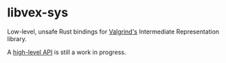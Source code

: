 # libvex-sys

Low-level, unsafe Rust bindings for [Valgrind's](www.valgrind.org) Intermediate Representation library.

A [high-level API](https://github.com/noam93k/libvex-rs) is still a work in progress.
